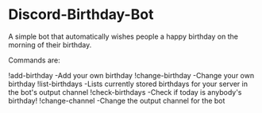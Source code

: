 # Discord-Birthday-Bot
A simple bot that automatically wishes people a happy birthday on the morning of their birthday.

Commands are:

!add-birthday -Add your own birthday
!change-birthday -Change your own birthday
!list-birthdays -Lists currently stored birthdays for your server in the bot's output channel
!check-birthdays -Check if today is anybody's birthday!
!change-channel -Change the output channel for the bot
